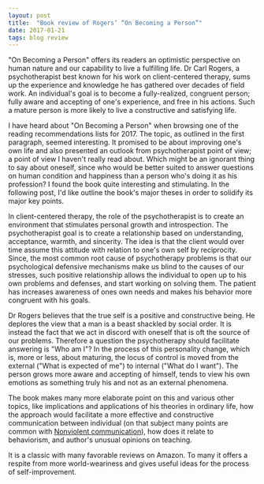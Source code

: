 ```yaml
---
layout: post
title:  "Book review of Rogers’ “On Becoming a Person”"
date: 2017-01-21
tags: blog review
---
```


"On Becoming a Person" offers its readers an optimistic perspective on human
nature and our capability to live a fulfilling life. Dr Carl Rogers, a
psychotherapist best known for his work on client-centered therapy, sums up the
experience and knowledge he has gathered over decades of field work. An
individual's goal is to become a fully-realized, congruent person; fully aware
and accepting of one's experience, and free in his actions. Such a mature
person is more likely to live a constructive and satisfying life.

I have heard about "On Becoming a Person" when browsing one of the reading
recommendations lists for 2017. The topic, as outlined in the first paragraph,
seemed interesting. It promised to be about improving one's own life and also
presented an outlook from psychotherapist point of view; a point of view I
haven't really read about. Which might be an ignorant thing to say about
oneself, since who would be better suited to answer questions on human
condition and happiness than a person who's doing it as his profession?
I found the book quite interesting and stimulating. In the following post, I'd
like outline the book's major theses in order to solidify its major key points.

In client-centered therapy, the role of the psychotherapist is to create an environment that stimulates personal growth and introspection. The psychotherapist goal is to create a relationship based on understanding, acceptance, warmth, and sincerity. The idea is that the client would over time assume this attitude with relation to one's own self by reciprocity.
Since, the most common root cause of psychotherapy problems is that our psychological defensive mechanisms make us blind to the causes of our stresses, such positive relationship allows the individual to open up to his own problems and defenses, and start working on solving them. The patient has increases awareness of ones own needs and makes his behavior more congruent with his goals.

Dr Rogers believes that the true self is a positive and constructive being. He deplores the view that a man is a beast shackled by social order.
It is instead the fact that we act in discord with oneself that is oft the source of our problems.
Therefore a question the psychotherapy should facilitate answering is "Who am I"?
In the process of this personality change, which is, more or less, about maturing, the locus of control is moved from the external ("What is expected of me") to internal ("What do I want"). The person grows more aware and accepting of himself, tends to view his own emotions as something truly his and not as an external phenomena.

The book makes many more elaborate point on this and various other topics, like implications and applications of his theories in ordinary life, how the approach would facilitate a more effective and constructive communication between individual (on that subject many points are common with [Nonviolent communication](http://goo.gl/Q7Ovcu)), how does it relate to behaviorism, and author's unusual opinions on teaching.

It is a classic with many favorable reviews on Amazon. To many it offers a respite from more world-weariness and gives useful ideas for the process of self-improvement.
